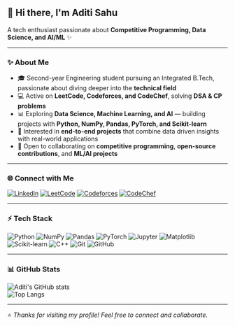## 👋 Hi there, I'm Aditi Sahu  

A tech enthusiast passionate about **Competitive Programming, Data Science, and AI/ML** ✨  

---

### ✨ About Me
- 🎓 Second-year Engineering student pursuing an Integrated B.Tech, passionate about diving deeper into the **technical field**  
- 💻 Active on **LeetCode, Codeforces, and CodeChef**, solving **DSA & CP problems**  
- 📊 Exploring **Data Science, Machine Learning, and AI** — building projects with **Python, NumPy, Pandas, PyTorch, and Scikit-learn**  
- 🚀 Interested in **end-to-end projects** that combine data driven insights with real-world applications  
- 🤝 Open to collaborating on **competitive programming**, **open-source contributions**, and **ML/AI projects**  

---

### 🌐 Connect with Me  
[![Linkedin](https://img.shields.io/badge/LinkedIn-blue?style=for-the-badge&logo=linkedin)](https://www.linkedin.com/in/aditi-sahu-8a7186290/) [![LeetCode](https://img.shields.io/badge/LeetCode-orange?style=for-the-badge&logo=leetcode)](https://leetcode.com/u/aditisahu12/) [![Codeforces](https://img.shields.io/badge/Codeforces-445F9D?style=for-the-badge&logo=codeforces)](https://codeforces.com/profile/aditisahu12) [![CodeChef](https://img.shields.io/badge/CodeChef-5B4638?style=for-the-badge&logo=codechef)](https://www.codechef.com/users/ad1ti)


---

### ⚡ Tech Stack
![Python](https://img.shields.io/badge/Python-3776AB?style=for-the-badge&logo=python&logoColor=white)
![NumPy](https://img.shields.io/badge/Numpy-013243?style=for-the-badge&logo=numpy&logoColor=white)
![Pandas](https://img.shields.io/badge/Pandas-150458?style=for-the-badge&logo=pandas&logoColor=white)
![PyTorch](https://img.shields.io/badge/PyTorch-EE4C2C?style=for-the-badge&logo=pytorch&logoColor=white)
![Jupyter](https://img.shields.io/badge/Jupyter-F37626?style=for-the-badge&logo=jupyter&logoColor=white)
![Matplotlib](https://img.shields.io/badge/Matplotlib-11557c?style=for-the-badge&logo=matplotlib&logoColor=white)
![Scikit-learn](https://img.shields.io/badge/Scikit--learn-F7931E?style=for-the-badge&logo=scikit-learn&logoColor=white)
![C++](https://img.shields.io/badge/C++-00599C?style=for-the-badge&logo=cplusplus&logoColor=white)
![Git](https://img.shields.io/badge/Git-F05032?style=for-the-badge&logo=git&logoColor=white)
![GitHub](https://img.shields.io/badge/GitHub-181717?style=for-the-badge&logo=github&logoColor=white)

---

### 📊 GitHub Stats
![Aditi's GitHub stats](https://github-readme-stats.vercel.app/api?username=Aditii-12&show_icons=true&theme=radical)  
![Top Langs](https://github-readme-stats.vercel.app/api/top-langs/?username=Aditii-12&layout=compact&theme=radical)

---

⭐️ *Thanks for visiting my profile! Feel free to connect and collaborate.*  
